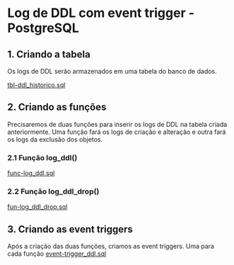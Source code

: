 # Log de DDL com event trigger - PostgreSQL

## 1. Criando a tabela

Os logs de DDL serão armazenados em uma tabela do banco de dados.

[tbl-ddl_historico.sql](https://github.com/bar-souza/postgres-ddl-historico/blob/master/tbl-ddl_historico.sql)

## 2. Criando as funções
Precisaremos de duas funções para inserir os logs de DDL na tabela criada anteriormente. Uma função fará os  logs de criação e alteração e outra fará os logs da exclusão dos objetos.

### 2.1 Função log_ddl()
[func-log_ddl.sql](https://github.com/bar-souza/postgres-ddl-historico/blob/master/func-log_ddl.sql)
### 2.2 Função log_ddl_drop()
[fun-log_ddl_drop.sql](https://github.com/bar-souza/postgres-ddl-historico/blob/master/func-log_ddl_drop.sql)

## 3. Criando as event triggers
Após a criação das duas funções, criamos as event triggers. Uma para cada função
[event-trigger_ddl.sql](https://github.com/bar-souza/postgres-ddl-historico/blob/master/event-trigger_ddl.sql)
